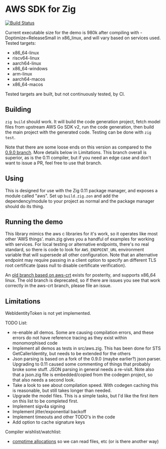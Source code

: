 AWS SDK for Zig
===============

[![Build Status](https://actions-status.lerch.org/lobo/aws-sdk-for-zig/build)](https://git.lerch.org/lobo/aws-sdk-for-zig/actions?workflow=build.yaml&state=closed)

Current executable size for the demo is 980k after compiling with -Doptimize=ReleaseSmall
in x86_linux, and will vary based on services used. Tested targets:

* x86_64-linux
* riscv64-linux
* aarch64-linux
* x86_64-windows
* arm-linux
* aarch64-macos
* x86_64-macos

Tested targets are built, but not continuously tested, by CI.

Building
--------

`zig build` should work. It will build the code generation project, fetch model
files from upstream AWS Go SDK v2, run the code generation, then build the main
project with the generated code. Testing can be done with `zig test`.

Note that there are some loose ends on this version as compared to the [0.9.0
branch](https://git.lerch.org/lobo/aws-sdk-for-zig/src/branch/0.9.0). More
details below in Limitations. This branch overall is superior, as is the 0.11
compiler, but if you need an edge case and don't want to issue a PR, feel free
to use that branch.

Using
-----

This is designed for use with the Zig 0.11 package manager, and exposes a module
called "aws". Set up `build.zig.zon` and add the dependency/module to your project
as normal and the package manager should do its thing.

Running the demo
----------------

This library mimics the aws c libraries for it's work, so it operates like most
other 'AWS things'. main.zig gives you a handful of examples for working with services.
For local testing or alternative endpoints, there's no real standard, so
there is code to look for `AWS_ENDPOINT_URL` environment variable that will
supersede all other configuration. Note that an alternative endpoint may
require passing in a client option to specify an different TLS root certificate
(pass null to disable certificate verification).

An [old branch based on aws-crt](https://github.com/elerch/aws-sdk-for-zig/tree/aws-crt) exists
for posterity, and supports x86_64 linux. The old branch is deprecated, so if
there are issues you see that work correctly in the aws-crt branch, please
file an issue.

Limitations
-----------

WebIdentityToken is not yet implemented.

TODO List:

* re-enable all demos. Some are causing compilation errors, and these errors
  do not have reference tracing as they exist within monomorphised code
* Implement all demos as tests in src/aws.zig. This has been done for
  STS GetCallerIdentity, but needs to be extended for the others
* Json parsing is based on a fork of the 0.9.0 (maybe earlier?) json parser.
  Upgrading to 0.11 caused some commenting of things that probably broke some
  stuff. JSON parsing in general needs a re-visit. Note also that a json.zig
  file is embedded/copied from the codegen project, so that also needs a second
  look.
* Take a look to see about compilation speed. With codegen caching this is
  reasonable, but still takes longer than needed.
* Upgrade the model files. This is a simple tasks, but I'd like the first
  item on this list to be completed first.
* Implement sigv4a signing
* Implement jitter/exponential backoff
* Implement timeouts and other TODO's in the code
* Add option to cache signature keys

Compiler wishlist/watchlist:

* [comptime allocations](https://github.com/ziglang/zig/issues/1291) so we can read files, etc (or is there another way)
